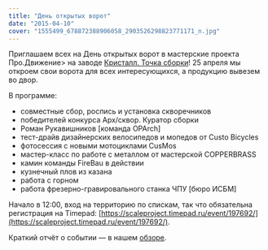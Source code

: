 ```yaml
---
title: "День открытых ворот"
date: "2015-04-10"
cover: "1555499_678872388906058_2903526298823771171_n.jpg"
---
```


Приглашаем всех на День открытых ворот в мастерские проекта Про.Движение> на заводе [Кристалл. Точка сборки](https://www.facebook.com/kristallcity)! 25 апреля мы откроем свои ворота для всех интересующихся, а продукцию вывезем во двор.

В программе:

- совместные сбор, роспись и установка скворечников
- победителей конкурса Арх/сквор. Куратор сборки
- Роман Рукавишников [команда OPArch]
- тест-драйв дизайнерских велосипедов и мопедов от Custo Bicycles
- фотосессия с новыми мотоциклами CusMos
- мастер-класс по работе с металлом от мастерской COPPERBRASS
- камин команды FireBau в действии
- кузнечный плов из казана
- работа с горном
- работа фрезерно-гравировального станка ЧПУ [бюро ИСБМ]

Начало в 12:00, вход на территорию по спискам, так что обязательна регистрация на Timepad: [https://scaleproject.timepad.ru/event/197692/](https://scaleproject.timepad.ru/event/197692/).

Краткий отчёт о событии — в нашем [обзоре](/workshop/tour/pro-dvizhenie-open/).
